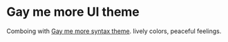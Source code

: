 # Gay me more UI theme

Comboing with [Gay me more syntax theme](https://github.com/ibafly/gay-me-more-syntax). lively colors, peaceful feelings.
